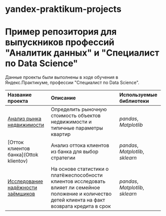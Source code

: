 # yandex-praktikum-projects
# Пример репозитория для выпускников профессий "Аналитик данных" и "Специалист по Data Science"

Данные проекты были выполнены в ходе обучения в Яндекс.Практикуме, профессии "Специалист по Data Science".

| Название проекта | Описание | Используемые библиотеки | 
| :---------------------- | :---------------------- | :---------------------- |
| [Анализ рынка недвижимости](Issledovatelskiy_analiz_dannyh) | Определить рыночную стоимость объектов недвижимости и типичные параметры квартир| *pandas*, *Matplotlib* |
| [Отток клиентов банка](Ottok klientov) | Анализ оттока клиентов из банка для выбор стратегии| *pandas*, *Matplotlib*, *sklearn* |
| [Исследование надёжности заёмщиков](Predobrapotka_dannyh) | На основе статистики о платёжеспособности клиентов исследовать влияет ли семейное положение и количество детей клиента на факт возврата кредита в срок| *pandas*, *Matplotlib*, *sklearn* |
